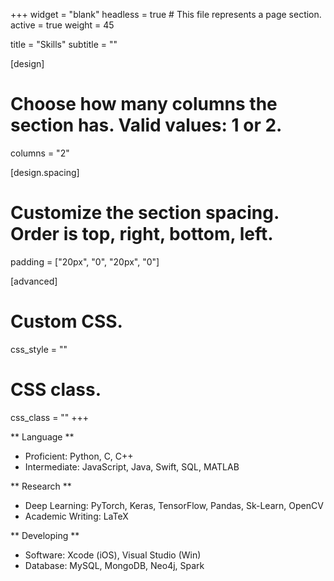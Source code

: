 +++
widget = "blank"
headless = true  # This file represents a page section.
active = true
weight = 45

title = "Skills"
subtitle = ""

[design]
  # Choose how many columns the section has. Valid values: 1 or 2.
  columns = "2"

[design.spacing]
  # Customize the section spacing. Order is top, right, bottom, left.
  padding = ["20px", "0", "20px", "0"]

[advanced]
 # Custom CSS. 
 css_style = ""
 
 # CSS class.
 css_class = ""
+++

** Language **
- Proficient: Python, C, C++
- Intermediate: JavaScript, Java, Swift, SQL, MATLAB

** Research **
- Deep Learning: PyTorch, Keras, TensorFlow, Pandas, Sk-Learn, OpenCV
- Academic Writing: LaTeX

** Developing **
- Software: Xcode (iOS), Visual Studio (Win)
- Database: MySQL, MongoDB, Neo4j, Spark
